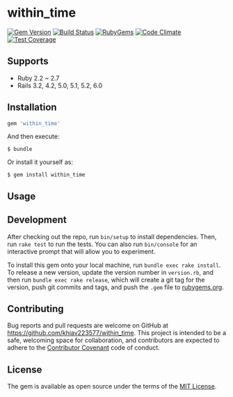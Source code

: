 # within_time

[![Gem Version](https://img.shields.io/gem/v/within_time.svg?style=flat)](http://rubygems.org/gems/within_time)
[![Build Status](https://github.com/khiav223577/within_time/workflows/Ruby/badge.svg)](https://github.com/khiav223577/within_time/actions)
[![RubyGems](http://img.shields.io/gem/dt/within_time.svg?style=flat)](http://rubygems.org/gems/within_time)
[![Code Climate](https://codeclimate.com/github/khiav223577/within_time/badges/gpa.svg)](https://codeclimate.com/github/khiav223577/within_time)
[![Test Coverage](https://codeclimate.com/github/khiav223577/within_time/badges/coverage.svg)](https://codeclimate.com/github/khiav223577/within_time/coverage)

## Supports
- Ruby 2.2 ~ 2.7
- Rails 3.2, 4.2, 5.0, 5.1, 5.2, 6.0

## Installation

```ruby
gem 'within_time'
```

And then execute:

    $ bundle

Or install it yourself as:

    $ gem install within_time

## Usage


## Development

After checking out the repo, run `bin/setup` to install dependencies. Then, run `rake test` to run the tests. You can also run `bin/console` for an interactive prompt that will allow you to experiment.

To install this gem onto your local machine, run `bundle exec rake install`. To release a new version, update the version number in `version.rb`, and then run `bundle exec rake release`, which will create a git tag for the version, push git commits and tags, and push the `.gem` file to [rubygems.org](https://rubygems.org).

## Contributing

Bug reports and pull requests are welcome on GitHub at https://github.com/khiav223577/within_time. This project is intended to be a safe, welcoming space for collaboration, and contributors are expected to adhere to the [Contributor Covenant](http://contributor-covenant.org) code of conduct.


## License

The gem is available as open source under the terms of the [MIT License](http://opensource.org/licenses/MIT).

